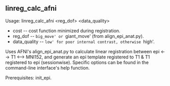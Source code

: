 linreg_calc_afni
----------------
Usage: linreg_calc_afni <cost> <reg_dof> <data_quality>

+ cost -- cost function minimized during registration.
+ reg_dof -- `big_move' or `giant_move' (from align_epi_anat.py).
+ data_quality -- `low' for poor internal contrast, otherwise `high'.

Uses AFNI's align_epi_anat.py to calculate linear registration between epi <--> T1 <--> MNI152, and generate an epi template registered to T1 \& T1 registered to epi (sessionwise). Specific options can be found in the command-line interface's help function.

Prerequisites: init_epi.
